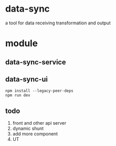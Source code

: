 # data-sync
a tool for data receiving transformation and output

# module
## data-sync-service

## data-sync-ui
```
npm install --legacy-peer-deps
npm run dev
```

## todo
1. front and other api server
2. dynamic shunt
3. add more component
4. UT